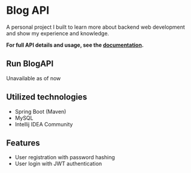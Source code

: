 # Blog API
A personal project I built to learn more about backend web development and show my experience and knowledge.

**For full API details and usage, see the [documentation](docs/Documentation.md).**

## Run BlogAPI
Unavailable as of now

## Utilized technologies
- Spring Boot (Maven)
- MySQL
- Intellij IDEA Community

## Features
- User registration with password hashing
- User login with JWT authentication